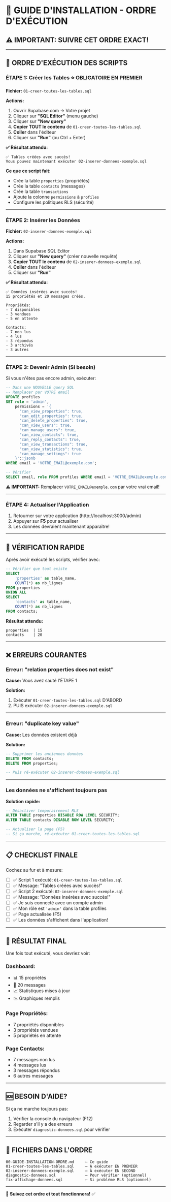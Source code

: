 # 🚀 GUIDE D'INSTALLATION - ORDRE D'EXÉCUTION

## ⚠️ IMPORTANT: SUIVRE CET ORDRE EXACT!

---

## 📝 ORDRE D'EXÉCUTION DES SCRIPTS

### **ÉTAPE 1: Créer les Tables** ⭐ OBLIGATOIRE EN PREMIER

**Fichier:** `01-creer-toutes-les-tables.sql`

**Actions:**
1. Ouvrir Supabase.com → Votre projet
2. Cliquer sur **"SQL Editor"** (menu gauche)
3. Cliquer sur **"New query"**
4. **Copier TOUT le contenu** de `01-creer-toutes-les-tables.sql`
5. **Coller** dans l'éditeur
6. Cliquer sur **"Run"** (ou Ctrl + Enter)

**✅ Résultat attendu:**
```
✅ Tables créées avec succès! 
Vous pouvez maintenant exécuter 02-inserer-donnees-exemple.sql
```

**Ce que ce script fait:**
- Crée la table `properties` (propriétés)
- Crée la table `contacts` (messages)
- Crée la table `transactions` 
- Ajoute la colonne `permissions` à `profiles`
- Configure les politiques RLS (sécurité)

---

### **ÉTAPE 2: Insérer les Données**

**Fichier:** `02-inserer-donnees-exemple.sql`

**Actions:**
1. Dans Supabase SQL Editor
2. Cliquer sur **"New query"** (créer nouvelle requête)
3. **Copier TOUT le contenu** de `02-inserer-donnees-exemple.sql`
4. **Coller** dans l'éditeur
5. Cliquer sur **"Run"**

**✅ Résultat attendu:**
```
✅ Données insérées avec succès! 
15 propriétés et 20 messages créés.

Propriétés:
- 7 disponibles
- 3 vendues
- 5 en attente

Contacts:
- 7 non lus
- 4 lus
- 3 répondus
- 3 archivés
- 3 autres
```

---

### **ÉTAPE 3: Devenir Admin** (Si besoin)

Si vous n'êtes pas encore admin, exécuter:

```sql
-- Dans une NOUVELLE query SQL
-- Remplacer par VOTRE email
UPDATE profiles
SET role = 'admin',
    permissions = '{
      "can_view_properties": true,
      "can_edit_properties": true,
      "can_delete_properties": true,
      "can_view_users": true,
      "can_manage_users": true,
      "can_view_contacts": true,
      "can_reply_contacts": true,
      "can_view_transactions": true,
      "can_view_statistics": true,
      "can_manage_settings": true
    }'::jsonb
WHERE email = 'VOTRE_EMAIL@exemple.com';

-- Vérifier
SELECT email, role FROM profiles WHERE email = 'VOTRE_EMAIL@exemple.com';
```

**⚠️ IMPORTANT:** Remplacer `VOTRE_EMAIL@exemple.com` par votre vrai email!

---

### **ÉTAPE 4: Actualiser l'Application**

1. Retourner sur votre application (http://localhost:3000/admin)
2. Appuyer sur **F5** pour actualiser
3. Les données devraient maintenant apparaître!

---

## 🎯 VÉRIFICATION RAPIDE

Après avoir exécuté les scripts, vérifier avec:

```sql
-- Vérifier que tout existe
SELECT 
    'properties' as table_name, 
    COUNT(*) as nb_lignes 
FROM properties
UNION ALL
SELECT 
    'contacts' as table_name, 
    COUNT(*) as nb_lignes 
FROM contacts;
```

**Résultat attendu:**
```
properties  | 15
contacts    | 20
```

---

## ❌ ERREURS COURANTES

### Erreur: "relation properties does not exist"

**Cause:** Vous avez sauté l'ÉTAPE 1

**Solution:** 
1. Exécuter `01-creer-toutes-les-tables.sql` D'ABORD
2. PUIS exécuter `02-inserer-donnees-exemple.sql`

---

### Erreur: "duplicate key value"

**Cause:** Les données existent déjà

**Solution:** 
```sql
-- Supprimer les anciennes données
DELETE FROM contacts;
DELETE FROM properties;

-- Puis ré-exécuter 02-inserer-donnees-exemple.sql
```

---

### Les données ne s'affichent toujours pas

**Solution rapide:**
```sql
-- Désactiver temporairement RLS
ALTER TABLE properties DISABLE ROW LEVEL SECURITY;
ALTER TABLE contacts DISABLE ROW LEVEL SECURITY;

-- Actualiser la page (F5)
-- Si ça marche, ré-exécuter 01-creer-toutes-les-tables.sql
```

---

## 📋 CHECKLIST FINALE

Cochez au fur et à mesure:

- [ ] ✅ Script 1 exécuté: `01-creer-toutes-les-tables.sql`
- [ ] ✅ Message: "Tables créées avec succès!"
- [ ] ✅ Script 2 exécuté: `02-inserer-donnees-exemple.sql`
- [ ] ✅ Message: "Données insérées avec succès!"
- [ ] ✅ Je suis connecté avec un compte admin
- [ ] ✅ Mon rôle est `'admin'` dans la table profiles
- [ ] ✅ Page actualisée (F5)
- [ ] ✅ Les données s'affichent dans l'application!

---

## 🎉 RÉSULTAT FINAL

Une fois tout exécuté, vous devriez voir:

### **Dashboard:**
- 📊 15 propriétés
- 💬 20 messages
- 📈 Statistiques mises à jour
- 📉 Graphiques remplis

### **Page Propriétés:**
- 7 propriétés disponibles
- 3 propriétés vendues
- 5 propriétés en attente

### **Page Contacts:**
- 7 messages non lus
- 4 messages lus
- 3 messages répondus
- 6 autres messages

---

## 🆘 BESOIN D'AIDE?

Si ça ne marche toujours pas:

1. Vérifier la console du navigateur (F12)
2. Regarder s'il y a des erreurs
3. Exécuter `diagnostic-donnees.sql` pour vérifier

---

## 📁 FICHIERS DANS L'ORDRE

```
00-GUIDE-INSTALLATION-ORDRE.md     ← Ce guide
01-creer-toutes-les-tables.sql     ← À exécuter EN PREMIER
02-inserer-donnees-exemple.sql     ← À exécuter EN SECOND
diagnostic-donnees.sql             ← Pour vérifier (optionnel)
fix-affichage-donnees.sql          ← Si problème RLS (optionnel)
```

---

**🎯 Suivez cet ordre et tout fonctionnera!** ✅
